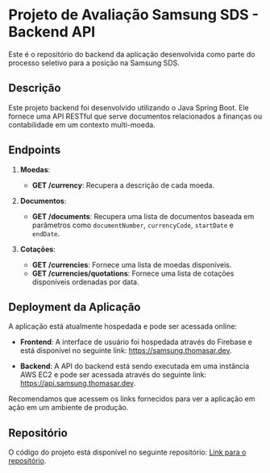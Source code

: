 # Projeto de Avaliação Samsung SDS - Backend API

Este é o repositório do backend da aplicação desenvolvida como parte do processo seletivo para a posição na Samsung SDS.

## Descrição

Este projeto backend foi desenvolvido utilizando o Java Spring Boot. Ele fornece uma API RESTful que serve documentos
relacionados a finanças ou contabilidade em um contexto multi-moeda.

## Endpoints

1. **Moedas**:
    - **GET /currency**: Recupera a descrição de cada moeda.

2. **Documentos**:
    - **GET /documents**: Recupera uma lista de documentos baseada em parâmetros
      como `documentNumber`, `currencyCode`, `startDate` e `endDate`.

3. **Cotações**:
    - **GET /currencies**: Fornece uma lista de moedas disponíveis.
    - **GET /currencies/quotations**: Fornece uma lista de cotações disponíveis ordenadas por data.

## Deployment da Aplicação

A aplicação está atualmente hospedada e pode ser acessada online:

- **Frontend**: A interface de usuário foi hospedada através do Firebase e está disponível no seguinte
  link: https://samsung.thomasar.dev.

- **Backend**: A API do backend está sendo executada em uma instância AWS EC2 e pode ser acessada através do seguinte
  link: https://api.samsung.thomasar.dev.

Recomendamos que acessem os links fornecidos para ver a aplicação em ação em um ambiente de produção.

## Repositório

O código do projeto está disponível no seguinte
repositório: [Link para o repositório](https://github.com/thomasreichmann/samsung-evaluation-ui).
